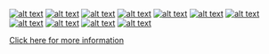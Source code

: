 ﻿[![alt text](helper/1.png)](https://github.com/tharusha-dilhara/Assignment_01/blob/main/Task%205%20(Documentation%20and%20Presentation)/TD%20Jayadeera%20Assignment_01.pdf) [![alt text](helper/2.png)](https://github.com/tharusha-dilhara/Assignment_01/blob/main/Task%205%20(Documentation%20and%20Presentation)/TD%20Jayadeera%20Assignment_01.pdf) [![alt text](helper/3.png)](https://github.com/tharusha-dilhara/Assignment_01/blob/main/Task%205%20(Documentation%20and%20Presentation)/TD%20Jayadeera%20Assignment_01.pdf) [![alt text](helper/4.png)](https://github.com/tharusha-dilhara/Assignment_01/blob/main/Task%205%20(Documentation%20and%20Presentation)/TD%20Jayadeera%20Assignment_01.pdf) [![alt text](helper/5.png)](https://github.com/tharusha-dilhara/Assignment_01/blob/main/Task%205%20(Documentation%20and%20Presentation)/TD%20Jayadeera%20Assignment_01.pdf) [![alt text](helper/6.png)](https://github.com/tharusha-dilhara/Assignment_01/blob/main/Task%205%20(Documentation%20and%20Presentation)/TD%20Jayadeera%20Assignment_01.pdf) [![alt text](helper/7.png)](https://github.com/tharusha-dilhara/Assignment_01/blob/main/Task%205%20(Documentation%20and%20Presentation)/TD%20Jayadeera%20Assignment_01.pdf) [![alt text](helper/8.png)](https://github.com/tharusha-dilhara/Assignment_01/blob/main/Task%205%20(Documentation%20and%20Presentation)/TD%20Jayadeera%20Assignment_01.pdf) [![alt text](helper/9.png)](https://github.com/tharusha-dilhara/Assignment_01/blob/main/Task%205%20(Documentation%20and%20Presentation)/TD%20Jayadeera%20Assignment_01.pdf) [![alt text](helper/10.png)](https://github.com/tharusha-dilhara/Assignment_01/blob/main/Task%205%20(Documentation%20and%20Presentation)/TD%20Jayadeera%20Assignment_01.pdf) [![alt text](helper/11.png)](https://github.com/tharusha-dilhara/Assignment_01/blob/main/Task%205%20(Documentation%20and%20Presentation)/TD%20Jayadeera%20Assignment_01.pdf)

[Click here for more information](https://github.com/tharusha-dilhara/Assignment_01/blob/main/Task%205%20(Documentation%20and%20Presentation)/TD%20Jayadeera%20Assignment_01.pdf)